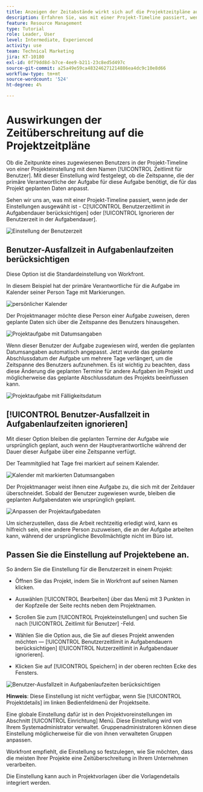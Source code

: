 ```yaml
---
title: Anzeigen der Zeitabstände wirkt sich auf die Projektzeitpläne aus
description: Erfahren Sie, was mit einer Projekt-Timeline passiert, wenn die Einstellung ein- und ausgeschaltet ist.
feature: Resource Management
type: Tutorial
role: Leader, User
level: Intermediate, Experienced
activity: use
team: Technical Marketing
jira: KT-10180
exl-id: 0f79dd8d-b7ce-4ee9-b211-23c8ed5d497c
source-git-commit: a25a49e59ca483246271214886ea4dc9c10e8d66
workflow-type: tm+mt
source-wordcount: '524'
ht-degree: 4%

---
```


# Auswirkungen der Zeitüberschreitung auf die Projektzeitpläne

Ob die Zeitpunkte eines zugewiesenen Benutzers in der Projekt-Timeline von einer Projekteinstellung mit dem Namen [!UICONTROL Zeitlimit für Benutzer]. Mit dieser Einstellung wird festgelegt, ob die Zeitspanne, die der primäre Verantwortliche der Aufgabe für diese Aufgabe benötigt, die für das Projekt geplanten Daten anpasst.

Sehen wir uns an, was mit einer Projekt-Timeline passiert, wenn jede der Einstellungen ausgewählt ist - C[!UICONTROL Benutzerzeitlimit in Aufgabendauer berücksichtigen] oder [!UICONTROL Ignorieren der Benutzerzeit in der Aufgabendauer].

![Einstellung der Benutzerzeit](assets/toapt_01.png)

## Benutzer-Ausfallzeit in Aufgabenlaufzeiten berücksichtigen

Diese Option ist die Standardeinstellung von Workfront.

In diesem Beispiel hat der primäre Verantwortliche für die Aufgabe im Kalender seiner Person Tage mit Markierungen.

![persönlicher Kalender](assets/toapt_02.png)

Der Projektmanager möchte diese Person einer Aufgabe zuweisen, deren geplante Daten sich über die Zeitspanne des Benutzers hinausgehen.

![Projektaufgabe mit Datumsangaben](assets/toapt_03.png)

Wenn dieser Benutzer der Aufgabe zugewiesen wird, werden die geplanten Datumsangaben automatisch angepasst. Jetzt wurde das geplante Abschlussdatum der Aufgabe um mehrere Tage verlängert, um die Zeitspanne des Benutzers aufzunehmen. Es ist wichtig zu beachten, dass diese Änderung die geplanten Termine für andere Aufgaben im Projekt und möglicherweise das geplante Abschlussdatum des Projekts beeinflussen kann.

![Projektaufgabe mit Fälligkeitsdatum](assets/toapt_04.png)

## [!UICONTROL Benutzer-Ausfallzeit in Aufgabenlaufzeiten ignorieren]

Mit dieser Option bleiben die geplanten Termine der Aufgabe wie ursprünglich geplant, auch wenn der Hauptverantwortliche während der Dauer dieser Aufgabe über eine Zeitspanne verfügt.

Der Teammitglied hat Tage frei markiert auf seinem Kalender.

![Kalender mit markierten Datumsangaben](assets/toapt_05.png)

Der Projektmanager weist ihnen eine Aufgabe zu, die sich mit der Zeitdauer überschneidet. Sobald der Benutzer zugewiesen wurde, bleiben die geplanten Aufgabendaten wie ursprünglich geplant.

![Anpassen der Projektaufgabedaten](assets/toapt_06.png)

Um sicherzustellen, dass die Arbeit rechtzeitig erledigt wird, kann es hilfreich sein, eine andere Person zuzuweisen, die an der Aufgabe arbeiten kann, während der ursprüngliche Bevollmächtigte nicht im Büro ist.

## Passen Sie die Einstellung auf Projektebene an.

So ändern Sie die Einstellung für die Benutzerzeit in einem Projekt:

* Öffnen Sie das Projekt, indem Sie in Workfront auf seinen Namen klicken.

* Auswählen [!UICONTROL Bearbeiten] über das Menü mit 3 Punkten in der Kopfzeile der Seite rechts neben dem Projektnamen.

* Scrollen Sie zum [!UICONTROL Projekteinstellungen] und suchen Sie nach [!UICONTROL Zeitlimit für Benutzer] -Feld.

* Wählen Sie die Option aus, die Sie auf dieses Projekt anwenden möchten — [!UICONTROL Benutzerzeitlimit in Aufgabendauern berücksichtigen] I[!UICONTROL Nutzerzeitlimit in Aufgabendauer ignorieren].

* Klicken Sie auf [!UICONTROL Speichern] in der oberen rechten Ecke des Fensters.

![Benutzer-Ausfallzeit in Aufgabenlaufzeiten berücksichtigen](assets/toapt_07.png)


**Hinweis**: Diese Einstellung ist nicht verfügbar, wenn Sie [!UICONTROL Projektdetails] im linken Bedienfeldmenü der Projektseite.

Eine globale Einstellung dafür ist in den Projektvoreinstellungen im Abschnitt [!UICONTROL Einrichtung] Menü. Diese Einstellung wird von Ihrem Systemadministrator verwaltet. Gruppenadministratoren können diese Einstellung möglicherweise für die von ihnen verwalteten Gruppen anpassen.

Workfront empfiehlt, die Einstellung so festzulegen, wie Sie möchten, dass die meisten Ihrer Projekte eine Zeitüberschreitung in Ihrem Unternehmen verarbeiten.

Die Einstellung kann auch in Projektvorlagen über die Vorlagendetails integriert werden.
